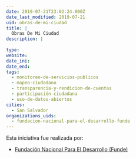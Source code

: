 ```yaml
---
date: 2019-07-21T23:02:24.000Z
date_last_modified: 2019-07-21
uid: obras-de-mi-ciudad
title: |
  Obras De Mi Ciudad
description: |
  
type: 
website: 
date_ini: 
date_end: 
tags:
  - monitoreo-de-servicios-publicos
  - mapeo-ciudadano
  - transparencia-y-rendicion-de-cuentas
  - participación-ciudadana
  - uso-de-datos-abiertos
cities: 
  - San Salvador
organizations_uids:
  - fundacion-nacional-para-el-desarrollo-funde
---
```


Esta iniciativa fue realizada por:

- [Fundación Nacional Para El Desarrollo (Funde)](/organizaciones/fundacion-nacional-para-el-desarrollo-funde)
